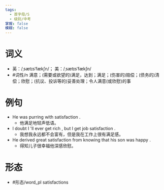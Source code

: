 ```yaml
---
tags:
  - 首字母/S
  - 级别/中考
掌握: false
模糊: false
---
```

# 词义
- 英：/ˌsætɪsˈfækʃn/； 美：/ˌsætɪsˈfækʃn/
- #词性/n  满意；(需要或欲望的)满足，达到；满足；(伤害的)赔偿；(债务的)清偿；欣慰；(抗议、投诉等的)妥善处理；令人满意(或欣慰)的事
# 例句
- He was purring with satisfaction .
	- 他满足地轻声低语。
- I doubt I 'll ever get rich , but I get job satisfaction .
	- 我想我永远都不会富有，但是我在工作上很有满足感。
- He derived great satisfaction from knowing that his son was happy .
	- 得知儿子很幸福他深感欣慰。
# 形态
- #形态/word_pl satisfactions
